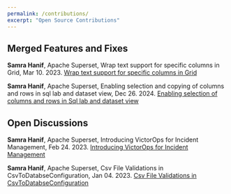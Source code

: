 ```yaml
---
permalink: /contributions/
excerpt: "Open Source Contributions"
---
```


<!--
<a href="/about/" class="btn btn--large btn--inverse">Profile</a>
<a href="/publications/" class="btn btn--large btn--inverse">Publications</a>
<a href="/assets/docs/Adaickalavan Meiyappan.pdf" class="btn btn--large btn--inverse">CV</a>
-->
## <a name="merged"></a>Merged Features and Fixes
**Samra Hanif**, Apache Superset, Wrap text support for specific columns in Grid, Mar 10. 2023.
[Wrap text support for specific columns in Grid](https://github.com/apache/superset/pull/23328)

**Samra Hanif**, Apache Superset, Enabling selection and copying of columns and rows in sql lab and dataset view, Dec 26. 2024.
[Enabling selection of columns and rows in Sql lab and dataset view](https://github.com/apache/superset/pull/31602)

## <a name="open-discussions"></a>Open Discussions
**Samra Hanif**, Apache Superset, Introducing VictorOps for Incident Management, Feb 24. 2023.
[Introducing VictorOps for Incident Management](https://github.com/apache/superset/discussions/23188)

**Samra Hanif**, Apache Superset, Csv File Validations in CsvToDatabseConfiguration, Jan 04. 2023.
[Csv File Validations in CsvToDatabseConfiguration](https://github.com/apache/superset/pull/22587)